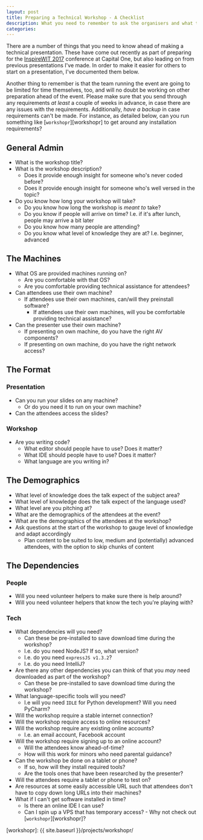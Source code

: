 ```yaml
---
layout: post
title: Preparing a Technical Workshop - A Checklist
description: What you need to remember to ask the organisers and what to consider in order to ensure your workshop goes smoothly.
categories:
---
```


There are a number of things that you need to know ahead of making a technical presentation. These have come out recently as part of preparing for the [InspireWIT 2017][inspirewit2017] conference at Capital One, but also leading on from previous presentations I've made. In order to make it easier for others to start on a presentation, I've documented them below.

Another thing to remember is that the team running the event are going to be limited for time themselves, too, and will no doubt be working on other preparation ahead of the event. Please make sure that you send through any requirements _at least_ a couple of weeks in advance, in case there are any issues with the requirements. Additionally, _have a backup_ in case requirements can't be made. For instance, as detailed below, can you run something like [`workshopr`][workshopr] to get around any installation requirements?

## General Admin

- What is the workshop title?
- What is the workshop description?
  - Does it provide enough insight for someone who's never coded before?
  - Does it provide enough insight for someone who's well versed in the topic?
- Do you know how long your workshop will take?
	- Do you know how long the workshop is _meant to_ take?
	- Do you know if people will arrive on time? I.e. if it's after lunch, people may arrive a bit later
	- Do you know how many people are attending?
	- Do you know what level of knowledge they are at? I.e. beginner, advanced

## The Machines

- What OS are provided machines running on?
  - Are you comfortable with that OS?
  - Are you comfortable providing technical assistance for attendees?
- Can attendees use their own machine?
  - If attendees use their own machines, can/will they preinstall software?
	- If attendees use their own machines, will you be comfortable providing technical assistance?
- Can the presenter use their own machine?
  - If presenting on own machine, do you have the right AV components?
  - If presenting on own machine, do you have the right network access?

## The Format

### Presentation

- Can you run your slides on any machine?
	- Or do you need it to run on your own machine?
- Can the attendees access the slides?

### Workshop

- Are you writing code?
	- What editor should people have to use? Does it matter?
	- What IDE should people have to use? Does it matter?
	- What language are you writing in?

## The Demographics

- What level of knowledge does the talk expect of the subject area?
- What level of knowledge does the talk expect of the language used?
- What level are you pitching at?
- What are the demographics of the attendees at the event?
- What are the demographics of the attendees at the workshop?
- Ask questions at the start of the workshop to gauge level of knowledge and adapt accordingly
  - Plan content to be suited to low, medium and (potentially) advanced attendees, with the option to skip chunks of content


## The Dependencies

### People

- Will you need volunteer helpers to make sure there is help around?
- Will you need volunteer helpers that know the tech you're playing with?

### Tech

- What dependencies will you need?
	- Can these be pre-installed to save download time during the workshop?
	- I.e. do you need NodeJS? If so, what version?
	- I.e. do you need `expressJS v1.3.2`?
	- I.e. do you need IntelliJ?
- Are there any other dependencies you can think of that you _may_ need downloaded as part of the workshop?
	- Can these be pre-installed to save download time during the workshop?
- What language-specific tools will you need?
	- I.e will you need `IDLE` for Python development? Will you need PyCharm?
- Will the workshop require a stable internet connection?
- Will the workshop require access to online resources?
- Will the workshop require any existing online accounts?
	- I.e. an email account, Facebook account
- Will the workshop require signing up to an online account?
	- Will the attendees know ahead-of-time?
	- How will this work for minors who need parental guidance?
- Can the workshop be done on a tablet or phone?
	- If so, how will they install required tools?
	- Are the tools ones that have been researched by the presenter?
- Will the attendees require a tablet or phone to test on?
- Are resources at some easily accessible URL such that attendees don't have to copy down long URLs into their machines?
- What if I can't get software installed in time?
  - Is there an online IDE I can use?
  - Can I spin up a VPS that has temporary access?
		- Why not check out [`workshopr`][workshopr]?

[inspirewit2017]: http://2017.inspirewit.com
[workshopr]: {{ site.baseurl }}/projects/workshopr/
